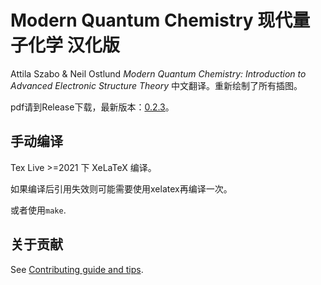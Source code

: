 # Modern Quantum Chemistry 现代量子化学 汉化版

Attila Szabo & Neil Ostlund *Modern Quantum Chemistry: Introduction to Advanced Electronic Structure Theory* 中文翻译。重新绘制了所有插图。

pdf请到Release下载，最新版本：[0.2.3](https://github.com/Mulliken/szaboqc/releases/download/v0.2.3/szabo_zh-v0.2.3.pdf)。

## 手动编译

Tex Live >=2021 下 XeLaTeX 编译。

如果编译后引用失效则可能需要使用xelatex再编译一次。

或者使用`make`.

## 关于贡献

See [Contributing guide and tips](https://github.com/Mulliken/szaboqc/issues/11).
